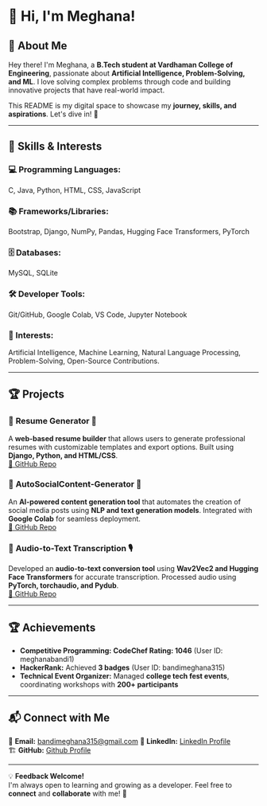 # 👋 Hi, I'm Meghana!  

## 📌 About Me  
Hey there! I'm Meghana, a **B.Tech student at Vardhaman College of Engineering**, passionate about **Artificial Intelligence, Problem-Solving, and ML**. I love solving complex problems through code and building innovative projects that have real-world impact.  

This README is my digital space to showcase my **journey, skills, and aspirations**. Let's dive in! 🚀   

---

## 🚀 Skills & Interests  

### 💻 Programming Languages:  
C, Java, Python, HTML, CSS, JavaScript 

### 📚 Frameworks/Libraries:  
Bootstrap, Django, NumPy, Pandas, Hugging Face Transformers, PyTorch 

### 🗄️ Databases:  
MySQL, SQLite   

### 🛠️ Developer Tools:  
Git/GitHub, Google Colab, VS Code, Jupyter Notebook  

### 🎯 Interests:  
Artificial Intelligence, Machine Learning, Natural Language Processing, Problem-Solving, Open-Source Contributions. 

---

## 🏆 Projects  

### 🔹 **Resume Generator** 📄  
A **web-based resume builder** that allows users to generate professional resumes with customizable templates and export options. Built using **Django, Python, and HTML/CSS**.  
[🔗 GitHub Repo](https://github.com/meghana315/Resume-Generator)

### 🔹 **AutoSocialContent-Generator** 📝  
An **AI-powered content generation tool** that automates the creation of social media posts using **NLP and text generation models**. Integrated with **Google Colab** for seamless deployment.  
[🔗 GitHub Repo](https://github.com/meghana315/Auto-content-generator)  

### 🔹 **Audio-to-Text Transcription** 🎙  
Developed an **audio-to-text conversion tool** using **Wav2Vec2 and Hugging Face Transformers** for accurate transcription. Processed audio using **PyTorch, torchaudio, and Pydub**.  
[🔗 GitHub Repo](https://github.com/meghana315/audio-to-text-generator)  

---

## 🏆 Achievements  

- **Competitive Programming:** **CodeChef Rating: 1046** (User ID: meghanabandi1)  
- **HackerRank:** Achieved **3 badges** (User ID: bandimeghana315)   
- **Technical Event Organizer:** Managed **college tech fest events**, coordinating workshops with **200+ participants**  

---

## 📬 Connect with Me  

📧 **Email:** bandimeghana315@gmail.com 
💼 **LinkedIn:** [LinkedIn Profile](https://www.linkedin.com/in/bandi-meghana-143588305/)  
🏗️ **GitHub:** [Github Profile](https://github.com/meghana315)  

---

💡 **Feedback Welcome!**  
I'm always open to learning and growing as a developer. Feel free to **connect** and **collaborate** with me! 🚀  

